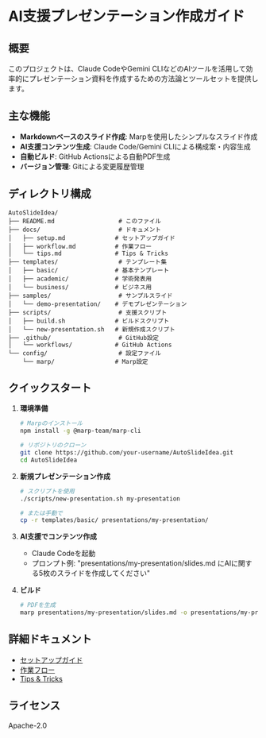 # AI支援プレゼンテーション作成ガイド

## 概要

このプロジェクトは、Claude CodeやGemini CLIなどのAIツールを活用して効率的にプレゼンテーション資料を作成するための方法論とツールセットを提供します。

## 主な機能

- **Markdownベースのスライド作成**: Marpを使用したシンプルなスライド作成
- **AI支援コンテンツ生成**: Claude Code/Gemini CLIによる構成案・内容生成
- **自動ビルド**: GitHub Actionsによる自動PDF生成
- **バージョン管理**: Gitによる変更履歴管理

## ディレクトリ構成

```
AutoSlideIdea/
├── README.md                  # このファイル
├── docs/                      # ドキュメント
│   ├── setup.md              # セットアップガイド
│   ├── workflow.md           # 作業フロー
│   └── tips.md               # Tips & Tricks
├── templates/                 # テンプレート集
│   ├── basic/                # 基本テンプレート
│   ├── academic/             # 学術発表用
│   └── business/             # ビジネス用
├── samples/                   # サンプルスライド
│   └── demo-presentation/    # デモプレゼンテーション
├── scripts/                   # 支援スクリプト
│   ├── build.sh              # ビルドスクリプト
│   └── new-presentation.sh   # 新規作成スクリプト
├── .github/                   # GitHub設定
│   └── workflows/            # GitHub Actions
└── config/                    # 設定ファイル
    └── marp/                 # Marp設定
```

## クイックスタート

1. **環境準備**
   ```bash
   # Marpのインストール
   npm install -g @marp-team/marp-cli
   
   # リポジトリのクローン
   git clone https://github.com/your-username/AutoSlideIdea.git
   cd AutoSlideIdea
   ```

2. **新規プレゼンテーション作成**
   ```bash
   # スクリプトを使用
   ./scripts/new-presentation.sh my-presentation
   
   # または手動で
   cp -r templates/basic/ presentations/my-presentation/
   ```

3. **AI支援でコンテンツ作成**
   - Claude Codeを起動
   - プロンプト例: "presentations/my-presentation/slides.md にAIに関する5枚のスライドを作成してください"

4. **ビルド**
   ```bash
   # PDFを生成
   marp presentations/my-presentation/slides.md -o presentations/my-presentation/output.pdf
   ```

## 詳細ドキュメント

- [セットアップガイド](docs/setup.md)
- [作業フロー](docs/workflow.md)
- [Tips & Tricks](docs/tips.md)

## ライセンス

Apache-2.0